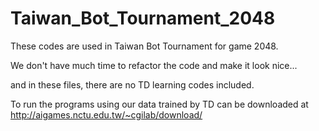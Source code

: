 Taiwan_Bot_Tournament_2048
==========================

These codes are used in Taiwan Bot Tournament for game 2048.

We don't have much time to refactor the code and make it look nice...

and in these files, there are no TD learning codes included.

To run the programs using our data trained by TD can be downloaded at http://aigames.nctu.edu.tw/~cgilab/download/
